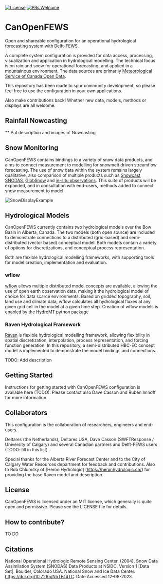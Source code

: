 [![License](https://img.shields.io/badge/license-MIT-green)](./LICENSE.md)
[![PRs Welcome](https://img.shields.io/badge/PRs-welcome-brightgreen.svg?style=flat-square)](https://github.com/Deltares/CanOpenFEWS/pulls)

# CanOpenFEWS

Open and shareable configuration for an operational hydrological forecasting system with [Delft-FEWS](https://oss.deltares.nl/web/delft-fews).

A complete system configuration is provided for data access, processing, visualization and application in hydrological modelling. The technical focus is on rain and snow for operational forecasting, and applied in a mountainous environment. The data sources are primarily [Meteorological Service of Canada Open Data](https://eccc-msc.github.io/open-data/readme_en/).

This repository has been made to spur community development, so please feel free to use the configuration in your own applications.

Also make contributions back! Whether new data, models, methods or displays are all welcome.


## Rainfall Nowcasting

** Put description and images of Nowcasting

## Snow Monitoring

CanOpenFEWS contains bindings to a variety of snow data products, and aims to connect measurement to modelling for snowmelt driven streamflow forecasting. The use of snow data within the system remains largely qualitative, also comparison of multiple products such as [Snowcast](http://www.snowcast.ca/), [SNODAS](https://nsidc.org/data/g02158/versions/1), [GlobSnow](https://www.globsnow.info/) and [in-situ observations](https://rivers.alberta.ca/). This suite of products will be expanded, and in consultation with end-users, methods added to connect snow measurement to model.

![SnowDisplayExample](SnowGIF.gif)

## Hydrological Models

CanOpenFEWS currently contains two hydrological models over the Bow Basin in Alberta, Canada. The two models (both open source) are included to demonstrate connections to a distributed (grid-based) and semi-distributed (vector based) conceptual model. Both models contain a variety of options for discretizations, and conceptual process representation.

Both are flexible hydrological modelling frameworks, with supporting tools for model creation, implementation and evaluation.

### wflow

[wflow](https://deltares.github.io/Wflow.jl/stable/) allows multiple distributed model concepts are available, allowing the use of open earth observation data, making it the hydrological model of choice for data scarce environments. Based on gridded topography, soil, land use and climate data, wflow calculates all hydrological fluxes at any given grid cell in the model at a given time step. Creation of wflow models is enabled by the [HydroMT](https://deltares.github.io/hydromt/latest/) python package


### Raven Hydrological Framework


[Raven](http://raven.uwaterloo.ca/) is flexible hydrological modelling framework, allowing flexibility in spatial discretization, interpolation, process representation, and forcing function generation. In this repository, a semi-distributed HBC-EC concept model is implemented to demonstrate the model bindings and connections.

TODO: Add description

## Getting Started

Instructions for getting started with CanOpenFEWS configuration is available here (TODO). Please contact also Dave Casson and Ruben Imhoff for more information.

## Collaborators

This configuration is the collaboration of researchers, engineers and end-users.

Deltares (the Netherlands), Deltares USA, Dave Casson (SWFTResponse / University of Calgary) and several Canadian partners and Delft-FEWS users (TODO: fill in this list).

Special thanks for the Alberta River Forecast Center and to the City of Calgary Water Resources department for feedback and contributions. Also to Rob Chlumsky of [Heron Hydrologic] (https://heronhydrologic.ca/) for providing the base Raven model and description.

## License

CanOpenFEWS is licensed under an MIT license, which generally is quite open and permissive. Please see the LICENSE file for details.

## How to contribute?
TO DO

## Citations

National Operational Hydrologic Remote Sensing Center. (2004). Snow Data Assimilation System (SNODAS) Data Products at NSIDC, Version 1 [Data Set]. Boulder, Colorado USA. National Snow and Ice Data Center. https://doi.org/10.7265/N5TB14TC. Date Accessed 12-08-2023.
